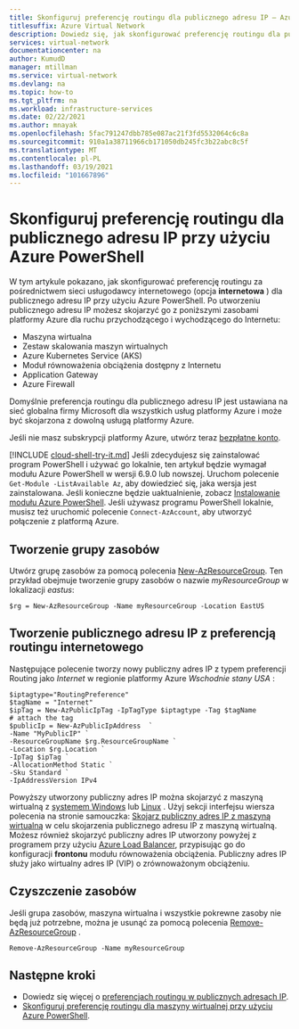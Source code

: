 ```yaml
---
title: Skonfiguruj preferencję routingu dla publicznego adresu IP — Azure PowerShell
titlesuffix: Azure Virtual Network
description: Dowiedz się, jak skonfigurować preferencję routingu dla publicznego adresu IP przy użyciu Azure PowerShell.
services: virtual-network
documentationcenter: na
author: KumudD
manager: mtillman
ms.service: virtual-network
ms.devlang: na
ms.topic: how-to
ms.tgt_pltfrm: na
ms.workload: infrastructure-services
ms.date: 02/22/2021
ms.author: mnayak
ms.openlocfilehash: 5fac791247dbb785e087ac21f3fd5532064c6c8a
ms.sourcegitcommit: 910a1a38711966cb171050db245fc3b22abc8c5f
ms.translationtype: MT
ms.contentlocale: pl-PL
ms.lasthandoff: 03/19/2021
ms.locfileid: "101667896"
---
```

# <a name="configure-routing-preference-for-a-public-ip-address-using-azure-powershell"></a>Skonfiguruj preferencję routingu dla publicznego adresu IP przy użyciu Azure PowerShell

W tym artykule pokazano, jak skonfigurować preferencję routingu za pośrednictwem sieci usługodawcy internetowego (opcja **internetowa** ) dla publicznego adresu IP przy użyciu Azure PowerShell. Po utworzeniu publicznego adresu IP możesz skojarzyć go z poniższymi zasobami platformy Azure dla ruchu przychodzącego i wychodzącego do Internetu:

* Maszyna wirtualna
* Zestaw skalowania maszyn wirtualnych
* Azure Kubernetes Service (AKS)
* Moduł równoważenia obciążenia dostępny z Internetu
* Application Gateway
* Azure Firewall

Domyślnie preferencja routingu dla publicznego adresu IP jest ustawiana na sieć globalna firmy Microsoft dla wszystkich usług platformy Azure i może być skojarzona z dowolną usługą platformy Azure.

Jeśli nie masz subskrypcji platformy Azure, utwórz teraz [bezpłatne konto](https://azure.microsoft.com/free/?WT.mc_id=A261C142F).

[!INCLUDE [cloud-shell-try-it.md](../../includes/cloud-shell-try-it.md)]
Jeśli zdecydujesz się zainstalować program PowerShell i używać go lokalnie, ten artykuł będzie wymagał modułu Azure PowerShell w wersji 6.9.0 lub nowszej. Uruchom polecenie `Get-Module -ListAvailable Az`, aby dowiedzieć się, jaka wersja jest zainstalowana. Jeśli konieczne będzie uaktualnienie, zobacz [Instalowanie modułu Azure PowerShell](/powershell/azure/install-Az-ps). Jeśli używasz programu PowerShell lokalnie, musisz też uruchomić polecenie `Connect-AzAccount`, aby utworzyć połączenie z platformą Azure.

## <a name="create-a-resource-group"></a>Tworzenie grupy zasobów

Utwórz grupę zasobów za pomocą polecenia [New-AzResourceGroup](/powershell/module/az.Resources/New-azResourceGroup). Ten przykład obejmuje tworzenie grupy zasobów o nazwie *myResourceGroup* w lokalizacji *eastus*:

```azurepowershell
$rg = New-AzResourceGroup -Name myResourceGroup -Location EastUS
```

## <a name="create-a-public-ip-with-internet-routing-preference"></a>Tworzenie publicznego adresu IP z preferencją routingu internetowego

Następujące polecenie tworzy nowy publiczny adres IP z typem preferencji Routing jako *Internet* w regionie platformy Azure *Wschodnie stany USA* :

```azurepowershell
$iptagtype="RoutingPreference"
$tagName = "Internet"
$ipTag = New-AzPublicIpTag -IpTagType $iptagtype -Tag $tagName 
# attach the tag
$publicIp = New-AzPublicIpAddress  `
-Name "MyPublicIP" `
-ResourceGroupName $rg.ResourceGroupName `
-Location $rg.Location `
-IpTag $ipTag `
-AllocationMethod Static `
-Sku Standard `
-IpAddressVersion IPv4
```

Powyższy utworzony publiczny adres IP można skojarzyć z maszyną wirtualną z [systemem Windows](../virtual-machines/windows/overview.md?toc=%2fazure%2fvirtual-network%2ftoc.json) lub [Linux](../virtual-machines/linux/overview.md?toc=%2fazure%2fvirtual-network%2ftoc.json) . Użyj sekcji interfejsu wiersza polecenia na stronie samouczka: [Skojarz publiczny adres IP z maszyną wirtualną](associate-public-ip-address-vm.md#azure-cli) w celu skojarzenia publicznego adresu IP z maszyną wirtualną. Możesz również skojarzyć publiczny adres IP utworzony powyżej z programem przy użyciu [Azure Load Balancer](../load-balancer/load-balancer-overview.md), przypisując go do konfiguracji **frontonu** modułu równoważenia obciążenia. Publiczny adres IP służy jako wirtualny adres IP (VIP) o zrównoważonym obciążeniu.

## <a name="clean-up-resources"></a>Czyszczenie zasobów

Jeśli grupa zasobów, maszyna wirtualna i wszystkie pokrewne zasoby nie będą już potrzebne, można je usunąć za pomocą polecenia [Remove-AzResourceGroup](/powershell/module/az.resources/remove-azresourcegroup) .

```azurepowershell
Remove-AzResourceGroup -Name myResourceGroup
```

## <a name="next-steps"></a>Następne kroki

- Dowiedz się więcej o [preferencjach routingu w publicznych adresach IP](routing-preference-overview.md).
- [Skonfiguruj preferencję routingu dla maszyny wirtualnej przy użyciu Azure PowerShell](configure-routing-preference-virtual-machine-powershell.md).
